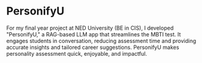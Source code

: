 # PersonifyU
For my final year project at NED University (BE in CIS), I developed "PersonifyU," a RAG-based LLM app that streamlines the MBTI test. It engages students in conversation, reducing assessment time and providing accurate insights and tailored career suggestions. PersonifyU makes personality assessment quick, enjoyable, and impactful.
